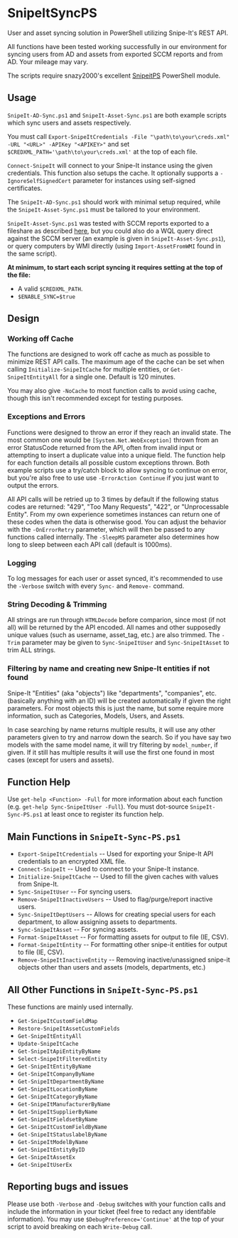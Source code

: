 # SnipeItSyncPS
 User and asset syncing solution in PowerShell utilizing Snipe-It's REST API.

All functions have been tested working successfully in our environment for syncing users from AD and assets from exported SCCM reports and from AD. Your mileage may vary.

The scripts require snazy2000's excellent [SnipeitPS](https://github.com/snazy2000/SnipeitPS) PowerShell module.

## Usage
`SnipeIt-AD-Sync.ps1` and `SnipeIt-Asset-Sync.ps1` are both example scripts which sync users and assets respectively.

You must call `Export-SnipeItCredentials -File "\path\to\your\creds.xml" -URL "<URL>" -APIKey "<APIKEY>"` and set `$CREDXML_PATH='\path\to\your\creds.xml'` at the top of each file.

`Connect-SnipeIt` will connect to your Snipe-It instance using the given credentials. This function also setups the cache. It optionally supports a `-IgnoreSelfSignedCert` parameter for instances using self-signed certificates.

The `SnipeIt-AD-Sync.ps1` should work with minimal setup required, while the `SnipeIt-Asset-Sync.ps1` must be tailored to your environment.

`SnipeIt-Asset-Sync.ps1` was tested with SCCM reports exported to a fileshare as described [here](https://docs.microsoft.com/en-us/mem/configmgr/core/servers/manage/operations-and-maintenance-for-reporting#bkmk_subscription), but you could also do a WQL query direct against the SCCM server (an example is given in `SnipeIt-Asset-Sync.ps1`), or query computers by WMI directly (using `Import-AssetFromWMI` found in the same script).

**At minimum, to start each script syncing it requires setting at the top of the file:**
- A valid `$CREDXML_PATH`.
- `$ENABLE_SYNC=$true`

## Design
### Working off Cache
The functions are designed to work off cache as much as possible to minimize REST API calls. The maximum age of the cache can be set when calling `Initialize-SnipeItCache` for multiple entities, or `Get-SnipeItEntityAll` for a single one. Default is 120 minutes.

You may also give `-NoCache` to most function calls to avoid using cache, though this isn't recommended except for testing purposes.

### Exceptions and Errors
Functions were designed to throw an error if they reach an invalid state. The most common one would be `[System.Net.WebException]` thrown from an error StatusCode returned from the API, often from invalid input or attempting to insert a duplicate value into a unique field. The function help for each function details all possible custom exceptions thrown. Both example scripts use a try/catch block to allow syncing to continue on error, but you're also free to use use `-ErrorAction Continue` if you just want to output the errors.

All API calls will be retried up to 3 times by default if the following status codes are returned: "429", "Too Many Requests", "422", or "Unprocessable Entity". From my own experience sometimes instances can return one of these codes when the data is otherwise good. You can adjust the behavior with the `-OnErrorRetry` parameter, which will then be passed to any functions called internally. The `-SleepMS` parameter also determines how long to sleep between each API call (default is 1000ms).

### Logging
To log messages for each user or asset synced, it's recommended to use the `-Verbose` switch with every `Sync-` and `Remove-` command.

### String Decoding & Trimming
All strings are run through `HTMLDecode` before comparion, since most (if not all) will be returned by the API encoded. All names and other supposedly unique values (such as username, asset_tag, etc.) are also trimmed. The `-Trim` parameter may be given to `Sync-SnipeItUser` and `Sync-SnipeItAsset` to trim ALL strings.

### Filtering by name and creating new Snipe-It entities if not found
Snipe-It "Entities" (aka "objects") like "departments", "companies", etc. (basically anything with an ID) will be created automatically if given the right parameters. For most objects this is just the name, but some require more information, such as Categories, Models, Users, and Assets.

In case searching by name returns multiple results, it will use any other parameters given to try and narrow down the search. So if you have say two models with the same model name, it will try filtering by `model_number`, if given. If it still has multiple results it will use the first one found in most cases (except for users and assets).

## Function Help
Use `get-help <Function> -Full` for more information about each function (e.g. `get-help Sync-SnipeItUser -Full`). You must dot-source `SnipeIt-Sync-PS.ps1` at least once to register its function help.

## Main Functions in `SnipeIt-Sync-PS.ps1`
- `Export-SnipeItCredentials` -- Used for exporting your Snipe-It API credentials to an encrypted XML file.
- `Connect-SnipeIt` -- Used to connect to your Snipe-It instance.
- `Initialize-SnipeItCache` -- Used to fill the given caches with values from Snipe-It.
- `Sync-SnipeItUser` -- For syncing users.
- `Remove-SnipeItInactiveUsers` -- Used to flag/purge/report inactive users.
- `Sync-SnipeItDeptUsers` -- Allows for creating special users for each department, to allow assigning assets to departments.
- `Sync-SnipeItAsset` -- For syncing assets.
- `Format-SnipeItAsset` -- For formatting assets for output to file (IE, CSV).
- `Format-SnipeItEntity` -- For formatting other snipe-it entities for output to file (IE, CSV).
- `Remove-SnipeItInactiveEntity` -- Removing inactive/unassigned snipe-it objects other than users and assets (models, departments, etc.)

## All Other Functions in `SnipeIt-Sync-PS.ps1`
These functions are mainly used internally.

- `Get-SnipeItCustomFieldMap`
- `Restore-SnipeItAssetCustomFields`
- `Get-SnipeItEntityAll`
- `Update-SnipeItCache`
- `Get-SnipeItApiEntityByName`
- `Select-SnipeItFilteredEntity`
- `Get-SnipeItEntityByName`
- `Get-SnipeItCompanyByName`
- `Get-SnipeItDepartmentByName`
- `Get-SnipeItLocationByName`
- `Get-SnipeItCategoryByName`
- `Get-SnipeItManufacturerByName`
- `Get-SnipeItSupplierByName`
- `Get-SnipeItFieldsetByName`
- `Get-SnipeItCustomFieldByName`
- `Get-SnipeItStatuslabelByName`
- `Get-SnipeItModelByName`
- `Get-SnipeItEntityByID`
- `Get-SnipeItAssetEx`
- `Get-SnipeItUserEx`

## Reporting bugs and issues
 Please use both `-Verbose` and `-Debug` switches with your function calls and include the information in your ticket (feel free to redact any identifable information). You may use `$DebugPreference='Continue'` at the top of your script to avoid breaking on each `Write-Debug` call.

